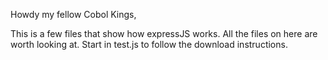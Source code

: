 Howdy my fellow Cobol Kings,

This is a few files that show how expressJS works. All the files on here are worth looking at. Start in test.js to follow the download instructions.
